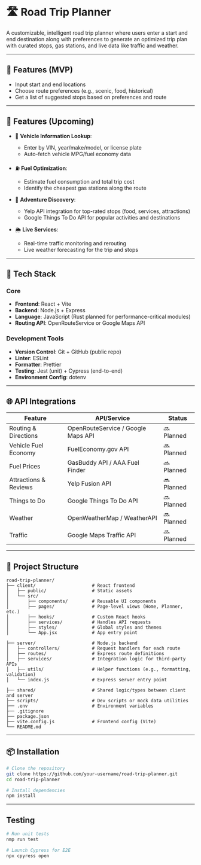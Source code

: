 # 🛣️ Road Trip Planner

A customizable, intelligent road trip planner where users enter a start and end destination along with preferences to generate an optimized trip plan with curated stops, gas stations, and live data like traffic and weather.

---

## 🚀 Features (MVP)

- Input start and end locations
- Choose route preferences (e.g., scenic, food, historical)
- Get a list of suggested stops based on preferences and route

---

## 🔮 Features (Upcoming)

- 🔧 **Vehicle Information Lookup**:
  - Enter by VIN, year/make/model, or license plate
  - Auto-fetch vehicle MPG/fuel economy data

- ⛽ **Fuel Optimization**:
  - Estimate fuel consumption and total trip cost
  - Identify the cheapest gas stations along the route

- 🧭 **Adventure Discovery**:
  - Yelp API integration for top-rated stops (food, services, attractions)
  - Google Things To Do API for popular activities and destinations

- 🌦️ **Live Services**:
  - Real-time traffic monitoring and rerouting
  - Live weather forecasting for the trip and stops

---

## 🧱 Tech Stack

### Core
- **Frontend**: React + Vite
- **Backend**: Node.js + Express
- **Language**: JavaScript (Rust planned for performance-critical modules)
- **Routing API**: OpenRouteService or Google Maps API

### Development Tools
- **Version Control**: Git + GitHub (public repo)
- **Linter**: ESLint
- **Formatter**: Prettier
- **Testing**: Jest (unit) + Cypress (end-to-end)
- **Environment Config**: dotenv

---

## 🌐 API Integrations

| Feature                      | API/Service                          | Status     |
|-----------------------------|--------------------------------------|------------|
| Routing & Directions        | OpenRouteService / Google Maps API   | 🔜 Planned |
| Vehicle Fuel Economy        | FuelEconomy.gov API                  | 🔜 Planned |
| Fuel Prices                 | GasBuddy API / AAA Fuel Finder       | 🔜 Planned |
| Attractions & Reviews       | Yelp Fusion API                      | 🔜 Planned |
| Things to Do                | Google Things To Do API              | 🔜 Planned |
| Weather                     | OpenWeatherMap / WeatherAPI          | 🔜 Planned |
| Traffic                     | Google Maps Traffic API              | 🔜 Planned |

---

## 📁 Project Structure

```
road-trip-planner/
├── client/                     # React frontend
│   ├── public/                 # Static assets
│   └── src/
│       ├── components/         # Reusable UI components
│       ├── pages/              # Page-level views (Home, Planner, etc.)
│       ├── hooks/              # Custom React hooks
│       ├── services/           # Handles API requests
│       ├── styles/             # Global styles and themes
│       └── App.jsx             # App entry point

├── server/                     # Node.js backend
│   ├── controllers/            # Request handlers for each route
│   ├── routes/                 # Express route definitions
│   ├── services/               # Integration logic for third-party APIs
│   ├── utils/                  # Helper functions (e.g., formatting, validation)
│   └── index.js                # Express server entry point

├── shared/                     # Shared logic/types between client and server
├── scripts/                    # Dev scripts or mock data utilities
├── .env                        # Environment variables
├── .gitignore
├── package.json
├── vite.config.js              # Frontend config (Vite)
└── README.md
```

---

## 📦 Installation

```bash
# Clone the repository
git clone https://github.com/your-username/road-trip-planner.git
cd road-trip-planner

# Install dependencies
npm install

```
---

## Testing

```bash
# Run unit tests
nmp run test 

# Launch Cypress for E2E
npx cpyress open



